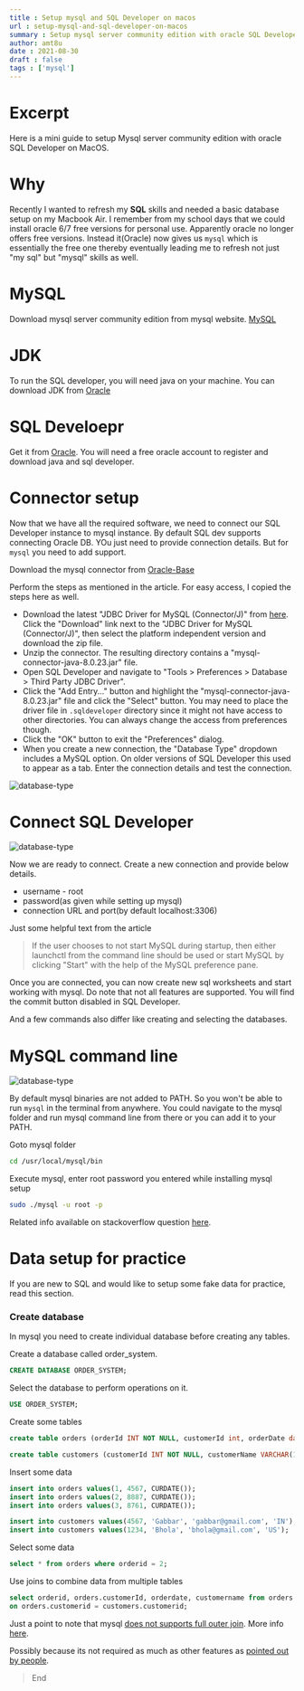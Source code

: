 ```yaml
---
title : Setup mysql and SQL Developer on macos
url : setup-mysql-and-sql-developer-on-macos
summary : Setup mysql server community edition with oracle SQL Developer on MacOS.
author: amt8u
date : 2021-08-30
draft : false
tags : ['mysql']
---
```



# Excerpt
Here is a mini guide to setup Mysql server community edition with oracle SQL Developer on MacOS.

# Why
Recently I wanted to refresh my **SQL** skills and needed a basic database setup on my Macbook Air. I remember from my school days that we could install oracle 6/7 free versions for personal use. Apparently oracle no longer offers free versions. Instead it(Oracle) now gives us `mysql` which is essentially the free one thereby eventually leading me to refresh not just "my sql" but "mysql" skills as well.

# MySQL
Download mysql server community edition from mysql website.
[MySQL](https://dev.mysql.com/downloads/mysql/)

# JDK
To run the SQL developer, you will need java on your machine. You can download JDK from [Oracle](https://www.oracle.com/java/technologies/javase-jdk11-downloads.html)

# SQL Develoepr
Get it from [Oracle](https://www.oracle.com/tools/downloads/sqldev-downloads.html). You will need a free oracle account to register and download java and sql developer.

# Connector setup
Now that we have all the required software, we need to connect our SQL Developer instance to mysql instance. By default SQL dev supports connecting Oracle DB. YOu just need to provide connection details. But for `mysql` you need to add support.

Download the mysql connector from [Oracle-Base](https://oracle-base.com/articles/mysql/mysql-connections-in-sql-developer)

Perform the steps as mentioned in the article. For easy access, I copied the steps here as well.

* Download the latest "JDBC Driver for MySQL (Connector/J)" from [here](https://www.mysql.com/products/connector/). Click the "Download" link next to the "JDBC Driver for MySQL (Connector/J)", then select the platform independent version and download the zip file.
* Unzip the connector. The resulting directory contains a "mysql-connector-java-8.0.23.jar" file.
* Open SQL Developer and navigate to "Tools > Preferences > Database > Third Party JDBC Driver".
* Click the "Add Entry..." button and highlight the "mysql-connector-java-8.0.23.jar" file and click the "Select" button. You may need to place the driver file in `.sqldeveloper` directory since it might not have access to other directories. You can always change the access from preferences though.
* Click the "OK" button to exit the "Preferences" dialog.
* When you create a new connection, the "Database Type" dropdown includes a MySQL option. On older versions of SQL Developer this used to appear as a tab. Enter the connection details and test the connection.

![database-type](images/database-type.png)

# Connect SQL Developer

![database-type](images/sql-developer.png)

Now we are ready to connect. Create a new connection and provide below details.

* username - root
* password(as given while setting up mysql)
* connection URL and port(by default localhost:3306)

Just some helpful text from the article
> If the user chooses to not start MySQL during startup, then either launchctl from the command line should be used or start MySQL by clicking "Start" with the help of the MySQL preference pane.

Once you are connected, you can now create new sql worksheets and start working with mysql. Do note that not all features are supported. You will find the commit button disabled in SQL Developer.

And a few commands also differ like creating and selecting the databases.

# MySQL command line

![database-type](images/command-line.png)

By default mysql binaries are not added to PATH. So you won't be able to run `mysql` in the terminal from anywhere. You could navigate to the mysql folder and run mysql command line from there or you can add it to your PATH.

Goto mysql folder

```bash
cd /usr/local/mysql/bin
```

Execute mysql, enter root password you entered while installing mysql setup

```bash
sudo ./mysql -u root -p
```

Related info available on stackoverflow question [here](https://stackoverflow.com/questions/30990488/how-do-i-install-command-line-mysql-client-on-mac).

# Data setup for practice
If you are new to SQL and would like to setup some fake data for practice, read this section.

### Create database
In mysql you need to create individual database before creating any tables.

Create a database called order_system.
```sql
CREATE DATABASE ORDER_SYSTEM;
```

Select the database to perform operations on it.
```sql
USE ORDER_SYSTEM;
```

Create some tables
```sql
create table orders (orderId INT NOT NULL, customerId int, orderDate date);

create table customers (customerId INT NOT NULL, customerName VARCHAR(100), contactName VARCHAR(100), country VARCHAR(50));
```

Insert some data
```sql
insert into orders values(1, 4567, CURDATE()); 
insert into orders values(2, 8887, CURDATE()); 
insert into orders values(3, 8761, CURDATE()); 

insert into customers values(4567, 'Gabbar', 'gabbar@gmail.com', 'IN');
insert into customers values(1234, 'Bhola', 'bhola@gmail.com', 'US');
```

Select some data
```sql
select * from orders where orderid = 2;
```

Use joins to combine data from multiple tables
```sql
select orderid, orders.customerId, orderdate, customername from orders join customers
on orders.customerid = customers.customerid;
```

Just a point to note that mysql [does not supports full outer join](https://stackoverflow.com/questions/4796872/how-can-i-do-a-full-outer-join-in-mysql). More info [here](https://dev.mysql.com/doc/refman/8.0/en/join.html).

Possibly because its not required as much as other features as [pointed out by people](https://stackoverflow.com/questions/3362079/is-there-a-reason-mysql-doesnt-support-full-outer-joins).

> End

